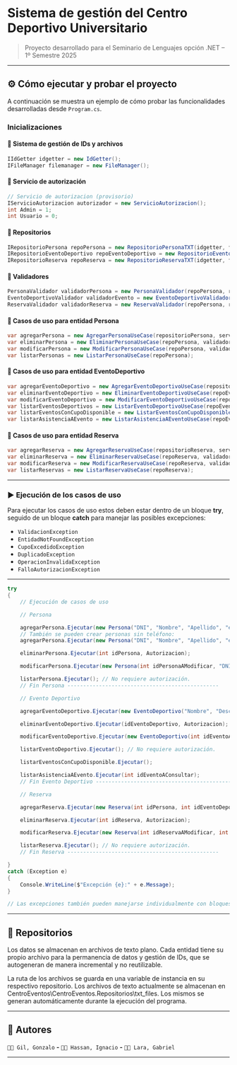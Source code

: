 # Sistema de gestión del Centro Deportivo Universitario

> Proyecto desarrollado para el Seminario de Lenguajes opción .NET – 1º Semestre 2025

---

## ⚙️ Cómo ejecutar y probar el proyecto

A continuación se muestra un ejemplo de cómo probar las funcionalidades desarrolladas desde `Program.cs`.

###  Inicializaciones

#### 🔹 Sistema de gestión de IDs y archivos

```csharp
IIdGetter idgetter = new IdGetter();
IFileManager filemanager = new FileManager();
```

#### 🔹 Servicio de autorización

```csharp
// Servicio de autorizacion (provisorio)
IServicioAutorizacion autorizador = new ServicioAutorizacion();
int Admin = 1;
int Usuario = 0;
```

#### 🔹 Repositorios

```csharp
IRepositorioPersona repoPersona = new RepositorioPersonaTXT(idgetter, filemanager);
IRepositorioEventoDeportivo repoEventoDeportivo = new RepositorioEventoDeportivoTXT(idgetter, filemanager);
IRepositorioReserva repoReserva = new RepositorioReservaTXT(idgetter, filemanager);
```

#### 🔹 Validadores

```csharp
PersonaValidador validadorPersona = new PersonaValidador(repoPersona, repoEventoDeportivo, repoReserva);
EventoDeportivoValidador validadorEvento = new EventoDeportivoValidador(repoPersona, repoReserva);
ReservaValidador validadorReserva = new ReservaValidador(repoPersona, repoEventoDeportivo, repoReserva);
```

#### 🔹 Casos de uso para entidad Persona

```csharp
var agregarPersona = new AgregarPersonaUseCase(repositorioPersona, servicioAutorizacion);
var eliminarPersona = new EliminarPersonaUseCase(repoPersona, validadorPersona, servicioAutorizacion);
var modificarPersona = new ModificarPersonaUseCase(repoPersona, validadorPersona, servicioAutorizacion);
var listarPersonas = new ListarPersonaUseCase(repoPersona);
```

#### 🔹 Casos de uso para entidad EventoDeportivo

```csharp
var agregarEventoDeportivo = new AgregarEventoDeportivoUseCase(repositorioEventoDeportivo, servicioAutorizacion);
var eliminarEventoDeportivo = new EliminarEventoDeportivoUseCase(repoEventoDeportivo, validadorEventoDeportivo, servicioAutorizacion);
var modificarEventoDeportivo = new ModificarEventoDeportivoUseCase(repoEventoDeportivo, validadorEventoDeportivo, servicioAutorizacion);
var listarEventosDeportivos = new ListarEventoDeportivoUseCase(repoEventoDeportivo);
var listarEventosConCupoDisponible = new ListarEventosConCupoDisponibleUseCase(repositorioEventoDeportivo, repositorioReserva);
var listarAsistenciaAEvento = new ListarAsistenciaAEventoUseCase(repoEventoDeportivo, repositorioReserva, repositorioPersona);
```

#### 🔹 Casos de uso para entidad Reserva

```csharp
var agregarReserva = new AgregarReservaUseCase(repositorioReserva, servicioAutorizacion);
var eliminarReserva = new EliminarReservaUseCase(repoReserva, validadorReserva, servicioAutorizacion);
var modificarReserva = new ModificarReservaUseCase(repoReserva, validadorReserva, servicioAutorizacion);
var listarReservas = new ListarReservaUseCase(repoReserva);
```

---

### ▶️ Ejecución de los casos de uso

Para ejecutar los casos de uso estos deben estar dentro de un bloque **try**, seguido de un bloque **catch** para manejar las posibles excepciones:

- `ValidacionException`
- `EntidadNotFoundException`
- `CupoExcedidoException`
- `DuplicadoException`
- `OperacionInvalidaException`
- `FalloAutorizacionException`

---

```csharp
try
{
    // Ejecución de casos de uso

    // Persona

    agregarPersona.Ejecutar(new Persona("DNI", "Nombre", "Apellido", "email@gmail.com", "teléfono"), Autorizacion);
    // También se pueden crear personas sin teléfono:
    agregarPersona.Ejecutar(new Persona("DNI", "Nombre", "Apellido", "email@gmail.com"), Autorizacion); 

    eliminarPersona.Ejecutar(int idPersona, Autorizacion);

    modificarPersona.Ejecutar(new Persona(int idPersonaAModificar, "DNI", "Nombre", "Apellido", "email@gmail.com", "teléfono"), Autorizacion); // también se puede modificar sin teléfono.

    listarPersona.Ejecutar(); // No requiere autorización.
    // Fin Persona ------------------------------------------------

    // Evento Deportivo

    agregarEventoDeportivo.Ejecutar(new EventoDeportivo("Nombre", "Descripción", DateTime fechaInicio, double duracion, int cupoMáximo, int responsableId), Autorizacion);

    eliminarEventoDeportivo.Ejecutar(idEventoDeportivo, Autorizacion);

    modificarEventoDeportivo.Ejecutar(new EventoDeportivo(int idEventoAModificar, "Nombre", "Descripción", DateTime fechaInicio, double duracion, int cupoMáximo, int responsableId), Autorizacion); // también se puede modificar sin teléfono.

    listarEventoDeportivo.Ejecutar(); // No requiere autorización.

    listarEventosConCupoDisponible.Ejecutar();

    listarAsistenciaAEvento.Ejecutar(int idEventoAConsultar);
    // Fin Evento Deportivo ------------------------------------------------

    // Reserva

    agregarReserva.Ejecutar(new Reserva(int idPersona, int idEventoDeportivo, DateTime fechaAltaReserva, EstadoAsistencia estado), Autorizacion);

    eliminarReserva.Ejecutar(int idReserva, Autorizacion);

    modificarReserva.Ejecutar(new Reserva(int idReservaAModificar, int personaId, int eventoDeportivoId, DateTime fechaAltaReserva, EstadoAsistencia estado)); // también se puede modificar sin teléfono.

    listarReserva.Ejecutar(); // No requiere autorización.
    // Fin Reserva ------------------------------------------------

}
catch (Exception e)
{
    Console.WriteLine($"Excepción {e}:" + e.Message);
}

// Las excepciones también pueden manejarse individualmente con bloques catch específicos.
```
---

## 💾 Repositorios

Los datos se almacenan en archivos de texto plano. Cada entidad tiene su propio archivo para la permanencia de datos y gestión de IDs, que se autogeneran de manera incremental y no reutilizable.

La ruta de los archivos se guarda en una variable de instancia en su respectivo repositorio.
Los archivos de texto actualmente se almacenan en CentroEventos\CentroEventos.Repositorios\txt_files. Los mismos se generan automáticamente durante la ejecución del programa.

---

## 👥 Autores

`👨‍💻 Gil, Gonzalo` **-** `👨‍💻 Hassan, Ignacio` **-** `👨‍💻 Lara, Gabriel`

---
